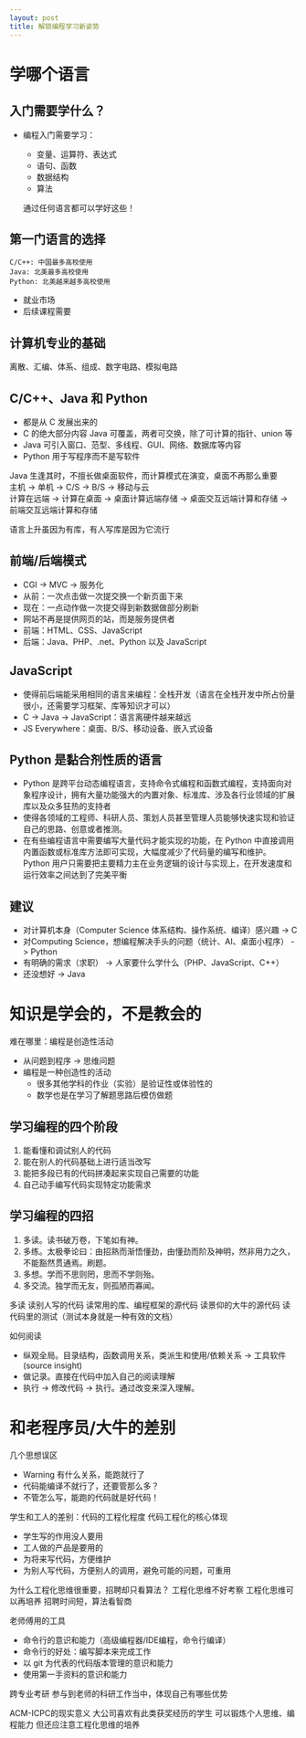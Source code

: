 ```yaml
---
layout: post
title: 解锁编程学习新姿势
---
```


# 学哪个语言

## 入门需要学什么？

*   编程入门需要学习：
    *   变量、运算符、表达式
    *   语句、函数
    *   数据结构
    *   算法

    通过任何语言都可以学好这些！

## 第一门语言的选择

    C/C++: 中国最多高校使用  
    Java: 北美最多高校使用  
    Python: 北美越来越多高校使用  

*   就业市场
*   后续课程需要

## 计算机专业的基础

离散、汇编、体系、组成、数字电路、模拟电路


## C/C++、Java 和 Python

*   都是从 C 发展出来的
*   C 的绝大部分内容 Java 可覆盖，两者可交换，除了可计算的指针、union 等
*   Java 可引入窗口、范型、多线程、GUI、网络、数据库等内容
*   Python 用于写程序而不是写软件

Java 生逢其时，不擅长做桌面软件，而计算模式在演变，桌面不再那么重要  
主机 -> 单机 -> C/S -> B/S -> 移动与云  
计算在远端 -> 计算在桌面 -> 桌面计算远端存储 -> 桌面交互远端计算和存储 -> 前端交互远端计算和存储  

语言上升虽因为有库，有人写库是因为它流行

## 前端/后端模式

*    CGI -> MVC -> 服务化
*    从前：一次点击做一次提交换一个新页面下来
*    现在：一点动作做一次提交得到新数据做部分刷新
*    网站不再是提供网页的站，而是服务提供者
*    前端：HTML、CSS、JavaScript
*    后端：Java、PHP、.net、Python 以及 JavaScript

## JavaScript

*    使得前后端能采用相同的语言来编程：全栈开发（语言在全栈开发中所占份量很小，还需要学习框架、库等知识才可以）
*    C -> Java -> JavaScript：语言离硬件越来越远
*    JS Everywhere：桌面、B/S、移动设备、嵌入式设备

## Python 是黏合剂性质的语言

*    Python 是跨平台动态编程语言，支持命令式编程和函数式编程，支持面向对象程序设计，拥有大量功能强大的内置对象、标准库、涉及各行业领域的扩展库以及众多狂热的支持者
*    使得各领域的工程师、科研人员、策划人员甚至管理人员能够快速实现和验证自己的思路、创意或者推测。
*    在有些编程语言中需要编写大量代码才能实现的功能，在 Python 中直接调用内置函数或标准库方法即可实现，大幅度减少了代码量的编写和维护。 Python 用户只需要把主要精力主在业务逻辑的设计与实现上，在开发速度和运行效率之间达到了完美平衡

## 建议

*    对计算机本身（Computer Science 体系结构、操作系统、编译）感兴趣 -> C
*    对Computing Science，想编程解决手头的问题（统计、AI、桌面小程序） -> Python
*    有明确的需求（求职） -> 人家要什么学什么（PHP、JavaScript、C++）
*    还没想好 -> Java

# 知识是学会的，不是教会的

难在哪里：编程是创造性活动

*    从问题到程序 -> 思维问题
*    编程是一种创造性的活动
     *    很多其他学科的作业（实验）是验证性或体验性的
     *    数学也是在学习了解题思路后模仿做题
## 学习编程的四个阶段
1.    能看懂和调试别人的代码
2.    能在别人的代码基础上进行适当改写
3.    能把多段已有的代码拼凑起来实现自己需要的功能
4.    自己动手编写代码实现特定功能需求

## 学习编程的四招
1.    多读。读书破万卷，下笔如有神。
2.    多练。太极拳论曰：由招熟而渐悟懂劲，由懂劲而阶及神明，然非用力之久，不能豁然贯通焉。刷题。
3.    多想。学而不思则罔，思而不学则殆。
4.    多交流。独学而无友，则孤陋而寡闻。

多读
读别人写的代码
读常用的库、编程框架的源代码
读景仰的大牛的源代码
读代码里的测试（测试本身就是一种有效的文档）


如何阅读

*    纵观全局。目录结构，函数调用关系，类派生和使用/依赖关系 -> 工具软件(source insight)
*    做记录。直接在代码中加入自己的阅读理解
*    执行 -> 修改代码 -> 执行。通过改变来深入理解。

# 和老程序员/大牛的差别

几个思想误区

*    Warning 有什么关系，能跑就行了
*    代码能编译不就行了，还要管那么多？
*    不管怎么写，能跑的代码就是好代码！

学生和工人的差别：代码的工程化程度
代码工程化的核心体现

*   学生写的作用没人要用
*   工人做的产品是要用的
*   为将来写代码，方便维护
*   为别人写代码，方便别人的调用，避免可能的问题，可重用

为什么工程化思维很重要，招聘却只看算法？
工程化思维不好考察
工程化思维可以再培养
招聘时间短，算法看智商


老师傅用的工具

*    命令行的意识和能力（高级编程器/IDE编程，命令行编译）
*    命令行的好处：编写脚本来完成工作
*    以 git 为代表的代码版本管理的意识和能力
*    使用第一手资料的意识和能力


跨专业考研
参与到老师的科研工作当中，体现自己有哪些优势

ACM-ICPC的现实意义
大公司喜欢有此类获奖经历的学生
可以锻炼个人思维、编程能力
但还应注意工程化思维的培养
